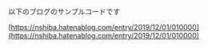 以下のブログのサンプルコードです

[https://nshiba.hatenablog.com/entry/2019/12/01/010000](https://nshiba.hatenablog.com/entry/2019/12/01/010000)

